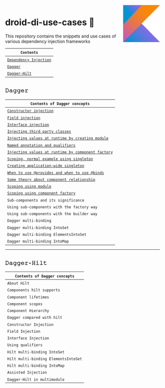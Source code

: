 <img src="https://github.com/devrath/devrath/blob/master/images/kotlin_logo.png" align="right" title="Kotlin Logo" width="120">

# droid-di-use-cases 💉
This repository contains the snippets and use cases of various dependency injection frameworks

<div align="center">
  
| **``Contents``** |
| ------------ |
| [`𝙳𝚎𝚙𝚎𝚗𝚍𝚎𝚗𝚌𝚢 𝙸𝚗𝚓𝚎𝚌𝚝𝚒𝚘𝚗`](https://github.com/devrath/DroidDi/wiki/Dependency-injection) |
| [``𝙳𝚊𝚐𝚐𝚎𝚛``](https://github.com/devrath/DroidDi/tree/main#%F0%9D%99%B3%F0%9D%9A%8A%F0%9D%9A%90%F0%9D%9A%90%F0%9D%9A%8E%F0%9D%9A%9B) |
| [``𝙳𝚊𝚐𝚐𝚎𝚛-𝙷𝚒𝚕𝚝``](https://github.com/devrath/DroidDi/blob/main/README.md#%F0%9D%99%B3%F0%9D%9A%8A%F0%9D%9A%90%F0%9D%9A%90%F0%9D%9A%8E%F0%9D%9A%9B-%F0%9D%99%B7%F0%9D%9A%92%F0%9D%9A%95%F0%9D%9A%9D) |

</div>

## `𝙳𝚊𝚐𝚐𝚎𝚛`

<div align="center">

| **`Contents of Dagger concepts`** | 
| --------------------------------- |
| [``Constructor injection``](https://github.com/devrath/DroidDi/wiki/Dagger-%E2%80%90-Constructor-injection) |
| [``Field injection``](https://github.com/devrath/DroidDi/wiki/Dagger-%E2%80%90-Field-injection#activities) |
| [``Interface injection``](https://github.com/devrath/DroidDi/wiki/Dagger-%E2%80%90-Interface-injection) |
| [``Injecting third party classes``](https://github.com/devrath/DroidDi/wiki/Dagger-%E2%80%90-Injecting-third-party-classes) |
| [``Injecting values at runtime by creating module``](https://github.com/devrath/DroidDi/wiki/Dagger-%E2%80%90-Injecting-values-at-runtime-by-creating-module) |
| [``Named annotation and qualifiers``](https://github.com/devrath/DroidDi/wiki/Dagger-%E2%80%90-Named-annotation-and-qualifiers) |
| [``Injecting values at runtime by component factory``](https://github.com/devrath/DroidDi/wiki/Dagger-%E2%80%90-Injecting-values-at-runtime-by-component-factory) |
| [``Scoping, normal example using singleton``](https://github.com/devrath/DroidDi/wiki/Dagger-%E2%80%90-Scoping,-normal-example-using-singleton) |
| [``Creating application-wide singleton``](https://github.com/devrath/DroidDi/wiki/Dagger-%E2%80%90-Creating-application%E2%80%90wide-singleton#application) |
| [``When to use @provides and when to use @binds``](https://github.com/devrath/DroidDi/wiki/Dagger-%E2%80%90-When-to-use-@provides-and-when-to-use-@binds#example-for-module) |
| [``Some theory about component relationship``](https://github.com/devrath/DroidDi/wiki/Dagger-%E2%80%90-Some-theory-about-component-relationship) |
| [``Scoping using module``](https://github.com/devrath/DroidDi/wiki/Dagger-%E2%80%90-Scoping-using-module) |
| [``Scoping using component factory``]() |
| ``Sub-components and its significance`` |
| ``Using sub-components with the factory way`` |
| ``Using sub-components with the builder way`` |
| ``Dagger multi-binding`` |
| ``Dagger multi-binding IntoSet`` |
| ``Dagger multi-binding ElementsIntoSet`` |
| ``Dagger multi-binding IntoMap`` |

</div>

-----

## `𝙳𝚊𝚐𝚐𝚎𝚛-𝙷𝚒𝚕𝚝`

<div align="center">

| **`Contents of Dagger concepts`** | 
| --------------------------------- |
| ``About Hilt`` |
| ``Components hilt supports`` |
| ``Component lifetimes`` |
| ``Component scopes`` |
| ``Component Hierarchy`` |
| ``Dagger compared with hilt`` |
| ``Constructor Injection`` |
| ``Field Injection`` |
| ``Interface Injection`` |
| ``Using qualifiers`` |
| ``Hilt multi-binding IntoSet`` |
| ``Hilt multi-binding ElementsIntoSet`` |
| ``Hilt multi-binding IntoMap`` |
| ``Assisted Injection`` |
| ``Dagger-Hilt in multimodule`` |

</div>

  
